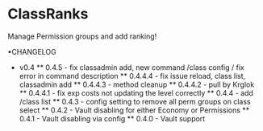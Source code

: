 ClassRanks
==========

Manage Permission groups and add ranking! 

•CHANGELOG 

* v0.4
** 0.4.5 - fix classadmin add, new command /class config / fix error in command description
** 0.4.4.4 - fix issue reload, class list, classadmin add
** 0.4.4.3 - method cleanup
** 0.4.4.2 - pull by Krglok
** 0.4.4.1 - fix exp costs not updating the level correctly
** 0.4.4 - add /class list
** 0.4.3 - config setting to remove all perm groups on class select
** 0.4.2 - Vault disabling for either Economy or Permissions
** 0.4.1 - Vault disabling via config
** 0.4.0 - Vault support
